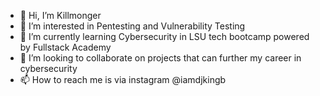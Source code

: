 - 👋 Hi, I’m Killmonger
- 👀 I’m interested in Pentesting and Vulnerability Testing
- 🌱 I’m currently learning Cybersecurity in LSU tech bootcamp powered by Fullstack Academy
- 💞️ I’m looking to collaborate on projects that can further my career in cybersecurity
- 📫 How to reach me is via instagram @iamdjkingb

<!---
brett1828/brett1828 is a ✨ special ✨ repository because its `README.md` (this file) appears on your GitHub profile.
You can click the Preview link to take a look at your changes.
--->

